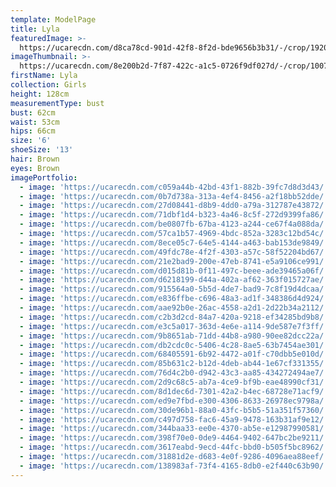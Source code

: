 ```yaml
---
template: ModelPage
title: Lyla
featuredImage: >-
  https://ucarecdn.com/d8ca78cd-901d-42f8-8f2d-bde9656b3b31/-/crop/1920x703/0,28/-/preview/
imageThumbnail: >-
  https://ucarecdn.com/8e200b2d-7f87-422c-a1c5-0726f9df027d/-/crop/1007x1103/482,0/-/preview/
firstName: Lyla
collection: Girls
height: 128cm
measurementType: bust
bust: 62cm
waist: 53cm
hips: 66cm
size: '6'
shoeSize: '13'
hair: Brown
eyes: Brown
imagePortfolio:
  - image: 'https://ucarecdn.com/c059a44b-42bd-43f1-882b-39fc7d8d3d43/'
  - image: 'https://ucarecdn.com/0b7d738a-313a-4ef4-8456-a2f18bb52dde/'
  - image: 'https://ucarecdn.com/27d08441-d8b9-4dd0-a79a-312787e43872/'
  - image: 'https://ucarecdn.com/71dbf1d4-b323-4a46-8c5f-272d9399fa86/'
  - image: 'https://ucarecdn.com/be0807fb-67ba-4123-a244-ce67f4a088da/'
  - image: 'https://ucarecdn.com/57ca1b57-4969-4bdc-852a-3283c12bd54c/'
  - image: 'https://ucarecdn.com/8ece05c7-64e5-4144-a463-bab153de9849/'
  - image: 'https://ucarecdn.com/49fdc78e-4f2f-4303-a57c-58f52204bd67/'
  - image: 'https://ucarecdn.com/21e2bad9-200e-47eb-8741-e5a9106ce991/'
  - image: 'https://ucarecdn.com/d015d81b-0f11-497c-beee-ade39465a06f/'
  - image: 'https://ucarecdn.com/d6218199-d44a-402a-af62-363f015727ae/'
  - image: 'https://ucarecdn.com/915564a0-5b5d-4de7-bad9-7c8f19d4dcaa/'
  - image: 'https://ucarecdn.com/e836ffbe-c696-48a3-ad1f-348386d4d924/'
  - image: 'https://ucarecdn.com/aae92b0e-26ac-4558-a2d1-2d22b34a2112/'
  - image: 'https://ucarecdn.com/c2b3d2cd-84a7-420a-9218-ef34285bd9b8/'
  - image: 'https://ucarecdn.com/e3c5a017-363d-4e6e-a114-9de587e7f3ff/'
  - image: 'https://ucarecdn.com/9b8651ab-71dd-44b8-a980-90ee82dcc22a/'
  - image: 'https://ucarecdn.com/db2cdc0c-5406-4c28-8ae5-63b7454ae301/'
  - image: 'https://ucarecdn.com/68405591-6b92-4472-a01f-c70dbb5e010d/'
  - image: 'https://ucarecdn.com/85b631c2-b12d-4deb-ab44-1e67cf331355/'
  - image: 'https://ucarecdn.com/76d4c2b0-d942-43c3-aa85-434272494ae7/'
  - image: 'https://ucarecdn.com/2d9c68c5-ab7a-4ce9-bf9b-eae48990cf31/'
  - image: 'https://ucarecdn.com/8d1dec6d-7301-42a2-b4ec-68728e71acf9/'
  - image: 'https://ucarecdn.com/ed9e7fbd-e300-4306-8633-26978ec9798a/'
  - image: 'https://ucarecdn.com/30de96b1-88a0-43fc-b5b5-51a351f57360/'
  - image: 'https://ucarecdn.com/c497d758-fac6-45a9-9478-163b31af9e12/'
  - image: 'https://ucarecdn.com/344baa33-ee0e-4370-ab5e-e12987990581/'
  - image: 'https://ucarecdn.com/398f70e0-0de9-4464-9402-647bc2be9211/'
  - image: 'https://ucarecdn.com/3617eabd-9ecd-44fc-bbd0-b505f5bc8962/'
  - image: 'https://ucarecdn.com/31881d2e-d683-4e0f-9286-4096aea88eef/'
  - image: 'https://ucarecdn.com/138983af-73f4-4165-8db0-e2f440c63b90/'
---
```


